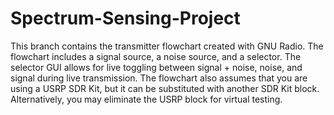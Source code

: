# Spectrum-Sensing-Project
This branch contains the transmitter flowchart created with GNU Radio. The flowchart includes a signal source, a noise source, and a selector. The selector GUI allows for live toggling between signal + noise, noise, and signal during live transmission. The flowchart also assumes that you are using a USRP SDR Kit, but it can be substituted with another SDR Kit block. Alternatively, you may eliminate the USRP block for virtual testing.
